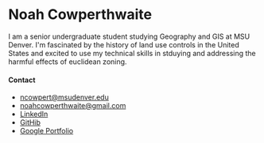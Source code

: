 #  Noah Cowperthwaite
I am a senior undergraduate student studying Geography and GIS at MSU Denver. I'm fascinated by the history of land use controls in the United States and excited to use my technical skills in stduying and addressing the harmful effects of euclidean zoning.


####  Contact
* <ncowpert@msudenver.edu>
* <noahcowperthwaite@gmail.com>
* [LinkedIn](https://www.linkedin.com/in/noah-cowperthwaite/)
* [GitHib](https://github.com/noahcowper)
* [Google Portfolio](https://sites.google.com/view/noahcowperthwaite)
